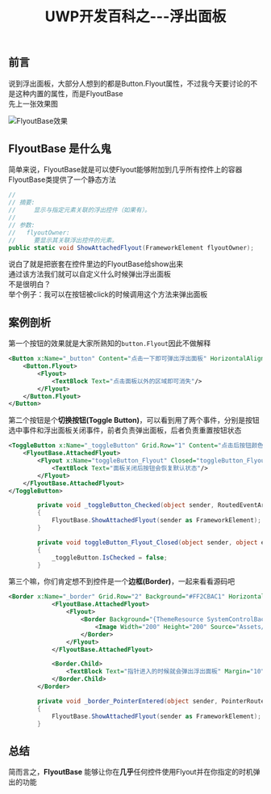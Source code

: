 ﻿---
title: UWP开发百科之---浮出面板
categories: UWP
tags: [UWP,浮出面板]
---

## 前言

说到浮出面板，大部分人想到的都是Button.Flyout属性，不过我今天要讨论的不是这种内置的属性，而是FlyoutBase     
先上一张效果图   

![FlyoutBase效果](/img/FlyoutBaseTest.gif)    

## FlyoutBase 是什么鬼

简单来说，FlyoutBase就是可以使Flyout能够附加到几乎所有控件上的容器    
FlyoutBase类提供了一个静态方法    

``` c#
//
// 摘要:
//     显示与指定元素关联的浮出控件（如果有）。
//
// 参数:
//   flyoutOwner:
//     要显示其关联浮出控件的元素。
public static void ShowAttachedFlyout(FrameworkElement flyoutOwner);
```

说白了就是把嵌套在控件里边的FlyoutBase给show出来     
通过该方法我们就可以自定义什么时候弹出浮出面板   
不是很明白？    
举个例子：我可以在按钮被click的时候调用这个方法来弹出面板

## 案例剖析

第一个按钮的效果就是大家所熟知的`button.Flyout`因此不做解释

``` xml
<Button x:Name="_button" Content="点击一下即可弹出浮出面板" HorizontalAlignment="Center">
    <Button.Flyout>
        <Flyout>
            <TextBlock Text="点击面板以外的区域即可消失"/>
        </Flyout>
    </Button.Flyout>
</Button>
```

第二个按钮是个**切换按钮(Toggle Button)**，可以看到用了两个事件，分别是按钮选中事件和浮出面板关闭事件，前者负责弹出面板，后者负责重置按钮状态

``` xml
<ToggleButton x:Name="_toggleButton" Grid.Row="1" Content="点击后按钮颜色会变成系统主题色并弹出浮出面板" HorizontalAlignment="Center" Checked="_toggleButton_Checked">
    <FlyoutBase.AttachedFlyout>
        <Flyout x:Name="toggleButton_Flyout" Closed="toggleButton_Flyout_Closed">
            <TextBlock Text="面板关闭后按钮会恢复默认状态"/>
        </Flyout>
    </FlyoutBase.AttachedFlyout>
</ToggleButton>
```  

``` c#
        private void _toggleButton_Checked(object sender, RoutedEventArgs e)
        {
            FlyoutBase.ShowAttachedFlyout(sender as FrameworkElement);
        }

        private void toggleButton_Flyout_Closed(object sender, object e)
        {
            _toggleButton.IsChecked = false;
        }
```

第三个嘛，你们肯定想不到控件是一个**边框(Border)**，一起来看看源码吧   

``` xml
<Border x:Name="_border" Grid.Row="2" Background="#FF2CBAC1" HorizontalAlignment="Center" VerticalAlignment="Center" PointerEntered="_border_PointerEntered">
            <FlyoutBase.AttachedFlyout>
                <Flyout>
                    <Border Background="{ThemeResource SystemControlBackgroundAccentBrush}">
                        <Image Width="200" Height="200" Source="Assets/图标.png"/>
                    </Border>
                </Flyout>
            </FlyoutBase.AttachedFlyout>

            <Border.Child>
                <TextBlock Text="指针进入的时候就会弹出浮出面板" Margin="10"/>
            </Border.Child>
        </Border>
```

``` c#
        private void _border_PointerEntered(object sender, PointerRoutedEventArgs e)
        {
            FlyoutBase.ShowAttachedFlyout(sender as FrameworkElement);
        }
```  

## 总结

简而言之，**FlyoutBase** 能够让你在**几乎**任何控件使用Flyout并在你指定的时机弹出的功能